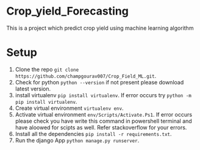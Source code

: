 # Crop_yield_Forecasting
This is a project which predict crop yield using machine learning algorithm

# Setup

1. Clone the repo ```git clone https://github.com/champgourav007/Crop_Field_ML.git```.
2. Check for python ```python --version``` if not present please download latest version.
3. install virtualenv ```pip install virtualenv```. If error occurs try ```python -m pip install virtualenv```.
4. Create virtual environment ```virtualenv env```.
5. Activate virtual environment ```env/Scripts/Activate.Ps1```. If error occurs please check you have write this command in powershell terminal and have aloowed for scipts as well. Refer stackoverflow for your errors.
6. Install all the dependencies ```pip install -r requirements.txt```.
7. Run the django App ```python manage.py runserver```.
